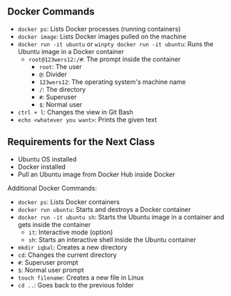 ## Docker Commands

- `docker ps`: Lists Docker processes (running containers)
- `docker image`: Lists Docker images pulled on the machine
- `docker run -it ubuntu` or `winpty docker run -it ubuntu`: Runs the Ubuntu image in a Docker container
    - `root@123wers12:/#`: The prompt inside the container
        - `root`: The user
        - `@`: Divider
        - `123wers12`: The operating system's machine name
        - `/`: The directory
        - `#`: Superuser
        - `$`: Normal user
- `ctrl + l`: Changes the view in Git Bash
- `echo <whatever you want>`: Prints the given text

## Requirements for the Next Class

- Ubuntu OS installed
- Docker installed
- Pull an Ubuntu image from Docker Hub inside Docker

Additional Docker Commands:

- `docker ps`: Lists Docker containers
- `docker run ubuntu`: Starts and destroys a Docker container
- `docker run -it ubuntu sh`: Starts the Ubuntu image in a container and gets inside the container
    - `it`: Interactive mode (option)
    - `sh`: Starts an interactive shell inside the Ubuntu container
- `mkdir iqbal`: Creates a new directory
- `cd`: Changes the current directory
- `#`: Superuser prompt
- `$`: Normal user prompt
- `touch filename`: Creates a new file in Linux
- `cd ..`: Goes back to the previous folder
